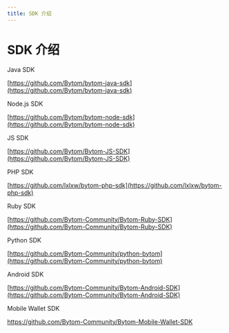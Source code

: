 ```yaml
---
title: SDK 介绍
---
```


# SDK 介绍

Java SDK

 [https://github.com/Bytom/bytom-java-sdk](https://github.com/Bytom/bytom-java-sdk)

Node.js SDK

 [https://github.com/Bytom/bytom-node-sdk](https://github.com/Bytom/bytom-node-sdk)

JS SDK

[https://github.com/Bytom/Bytom-JS-SDK](https://github.com/Bytom/Bytom-JS-SDK)

PHP SDK

[https://github.com/lxlxw/bytom-php-sdk](https://github.com/lxlxw/bytom-php-sdk)

Ruby SDK

[https://github.com/Bytom-Community/Bytom-Ruby-SDK](https://github.com/Bytom-Community/Bytom-Ruby-SDK)

Python SDK

[https://github.com/Bytom-Community/python-bytom](https://github.com/Bytom-Community/python-bytom)

Android SDK

[https://github.com/Bytom-Community/Bytom-Android-SDK](https://github.com/Bytom-Community/Bytom-Android-SDK)

Mobile Wallet SDK

<https://github.com/Bytom-Community/Bytom-Mobile-Wallet-SDK>